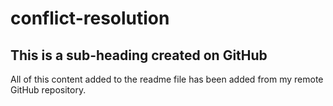 # conflict-resolution

## This is a sub-heading created on GitHub

All of this content added to the readme file has been added from my remote GitHub repository.
